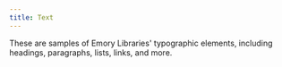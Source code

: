 ```yaml
---
title: Text
---
```


These are samples of Emory Libraries' typographic elements, including headings, paragraphs, lists, links, and more.